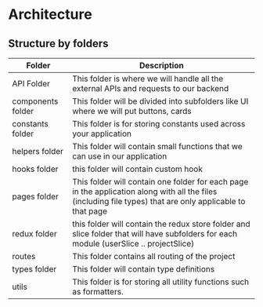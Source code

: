 
# Architecture



## Structure by folders

| Folder             | Description                                                                |
| ----------------- | ------------------------------------------------------------------ |
| API Folder | This folder is where we will handle all the external APIs and requests to our backend|
| components folder | This folder will be divided into subfolders like UI where we will put buttons, cards|
| constants folder | This folder is for storing constants used across your application |
| helpers folder | This folder will contain small functions that we can use in our application|
| hooks folder |this folder will contain custom hook |
| pages folder | This folder will contain one folder for each page in the application along with all the files (including file types) that are only applicable to that page |
| redux folder | this folder will contain the redux store folder and slice folder that will have subfolders for each module (userSlice .. projectSlice) |
| routes |This folder contains all routing of the project|
| types folder |This folder will contain type definitions |
| utils | This folder is for storing all utility functions such as formatters. |


